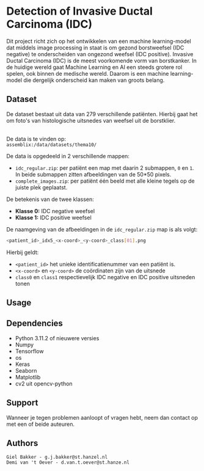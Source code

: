 # Detection of Invasive Ductal Carcinoma (IDC)
Dit project richt zich op het ontwikkelen van een machine learning-model dat middels image processing in staat is om gezond borstweefsel (IDC negative) te onderscheiden van ongezond weefsel (IDC positive). Invasive Ductal Carcinoma (IDC) is de meest voorkomende vorm van borstkanker.
In de huidige wereld gaat Machine Learning en AI een steeds grotere rol spelen, ook binnen de medische wereld. Daarom is een machine learning-model die dergelijk onderscheid kan maken van groots belang.

## Dataset
De dataset bestaat uit data van 279 verschillende patiënten. Hierbij gaat het om foto's van histologische uitsnedes van weefsel uit de borstklier. <br><br>

De data is te vinden op: <br>
`assemblix:/data/datasets/thema10/`

De data is opgedeeld in 2 verschillende mappen:
- `idc_regular.zip`: per patiënt een map met daarin 2 submappen, `0` en `1`. In beide submappen zitten afbeeldingen van de 50*50 pixels.
- `complete_images.zip`: per patiënt één beeld met alle kleine tegels op de juiste plek geplaatst.

De betekenis van de twee klassen:
- **Klasse 0:** IDC negative weefsel
- **Klasse 1:** IDC positive weefsel

De naamgeving van de afbeeldingen in de `idc_regular.zip` map is als volgt:<br>
```bash
<patient_id>_idx5_<x-coord>_<y-coord>_class[01].png
```

Hierbij geldt:
- `<patient_id>` het unieke identificatienummer van een patiënt is.
- `<x-coord>` en `<y-coord>` de coördinaten zijn van de uitsnede
- `class0` en `class1` respectievelijk IDC negative en IDC positive uitsneden tonen

## Usage

## Dependencies
- Python 3.11.2 of nieuwere versies
- Numpy
- Tensorflow
- os
- Keras
- Seaborn
- Matplotlib
- cv2 uit opencv-python

## Support
Wanneer je tegen problemen aanloopt of vragen hebt, neem dan contact op met een of beide auteuren.

## Authors
    Giel Bakker - g.j.bakker@st.hanzel.nl
    Demi van 't Oever - d.van.t.oever@st.hanze.nl